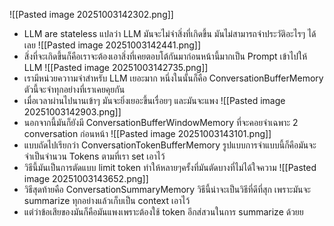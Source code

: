 ![[Pasted image 20251003142302.png]]
- LLM are stateless แปลว่า LLM มันจะไม่จำสิ่งที่เกิดขึ้น มันไม่สามารถจำประวัติอะไรๆ ได้เลย
![[Pasted image 20251003142441.png]]
- สิ่งที่จะเกิดขึ้นก็คือเราจะต้องเอาสิ่งที่เคยตอบโต้กันมาก่อนหน้านี้มากเป็น Prompt เข้าไปให้ LLM
![[Pasted image 20251003142735.png]]
- เรามีหน่วยควาามจำสำหรับ LLM เยอะมาก หนึ่งในนั้นก็คือ ConversationBufferMemory ตัวนี้จะจำทุกอย่างที่เราเคยคุยกัน
- เมื่อเวลาผ่านไปนานเข้าๆ มันจะยิ่งเยอะขึ้นเรื่อยๆ และมันจะแพง
![[Pasted image 20251003142903.png]]
- นอกจากนี้มันก็ยังมี ConversationBufferWindowMemory ที่จะคอยจำเฉพาะ 2 conversation ก่อนหน้า
![[Pasted image 20251003143101.png]]
- แบบถัดไปเรียกว่า ConversationTokenBufferMemory รูปแบบการจำแบบนี้ก็คือมันจะจำเป็นจำนวน Tokens ตามที่เรา set เอาไว้
- วิธีนี้มันเป็นการตัดแบบ limit token ทำให้หลายๆครั้งที่มันตัดบางที่ไม่ได้ใจความ
![[Pasted image 20251003143652.png]]
- วิธีสุดท้ายคือ ConversationSummaryMemory วิธีนี้น่าจะเป็นวิธีที่ดีที่สุก เพราะมันจะ summarize ทุกอย่างแล้วเก็บเป็น context เอาไว้
- แต่ว่าข้อเสียของมันก็คือมันแพงเพราะต้องใช้ token อีกส่สวนในการ summarize ด้วยย